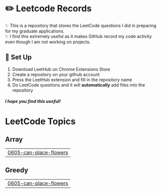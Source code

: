 
# ✏️ Leetcode Records
✨ This is a repository that stores the LeetCode questions I did in preparing for my graduate applications. <br/>
✨ I find this extremely useful as it makes GitHub record my code activity even though I am not working on projects. 

## 🔧 Set Up 
1. Download LeetHub on Chrome Extensions Store
2. Create a repository on your github account
3. Press the LeetHub extension and fill in the repository name
4. Do LeetCode questions and it will **automatically** add files into the repository

##### I hope you find this useful!



<!---LeetCode Topics Start-->
# LeetCode Topics
## Array
|  |
| ------- |
| [0605-can-place-flowers](https://github.com/audrey06lee05/leetcode-records/tree/master/0605-can-place-flowers) |
## Greedy
|  |
| ------- |
| [0605-can-place-flowers](https://github.com/audrey06lee05/leetcode-records/tree/master/0605-can-place-flowers) |
<!---LeetCode Topics End-->